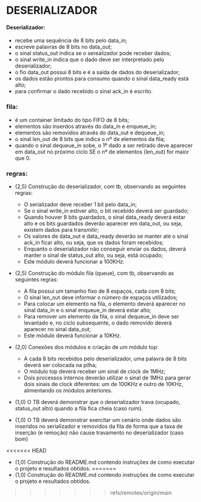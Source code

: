 # DESERIALIZADOR

#### Deserializador: 
- recebe uma sequência de 8 bits pelo data_in;
- escreve palavras de 8 bits no data_out;
- o sinal status_out indica se o serealizador pode receber dados;
- o sinal write_in indica que o dado deve ser interpretado pelo deserializador;
- o fio data_out possui 8 bits e é a saída de dados do deserializador;
- os dados estão prontos para consumo quando o sinal data_ready está alto;
- para confirmar o dado recebido o sinal ack_in é escrito.

### fila:
- é um container limitado do tipo FIFO de 8 bits;
- elementos são inserdos através do data_in e enqueue_in;
- elementos são removidos através do data_out e dequeue_in;
- o sinal len_out de 8 bits que indica o nº de elementos da fila;
- quando o sinal dequeue_in sobe, o 1º dado a ser retirado deve aparecer em data_out no próximo ciclo SE o nº de elementos (len_out) for maior que 0.

### regras:
- (2,5) Construção do deserializador, com tb, observando as seguintes regras: 
     - O serializador deve receber 1 bit pelo data_in;
     - Se o sinal write_in estiver alto, o bit recebido deverá ser guardado; 
     - Quando houver 8 bits guardados, o sinal data_ready deverá estar alto e os bits guardados deverão aparecer em data_out, ou seja, existem dados para transmitir;
     - Os valores de data_out e data_ready deverão se manter até o sinal ack_in ficar alto, ou seja, que os dados foram recebidos;
     - Enquanto o deserializador não conseguir enviar os dados, deverá manter o sinal de status_out alto, ou seja, está ocupado;
     - Este módulo deverá funcionar a 100KHz. 

- (2,5) Construção do módulo fila (queue), com tb, observando as seguintes regras: 
     - A fila possui um tamanho fixo de 8 espaços, cada com 8 bits;
     - O sinal len_out deve informar o número de espaços utilizados;
     - Para colocar um elemento na fila, o elemento deverá aparecer no sinal data_in e o sinal enqueue_in deverá estar alto; 
     - Para remover um elemento da fila, o sinal dequeue_in deve ser levantado e, no ciclo subsequente, o dado removido deverá aparecer no sinal data_out; 
     - Este módulo deverá funcionar a 10KHz.

- (2,0) Conexões dos módulos e criação de um módulo top:
     - A cada 8 bits recebidos pelo deserializador, uma palavra de 8 bits deverá ser colocada na pilha;
     - O módulo top deverá receber um sinal de clock de 1MHz;
     - Dois processos internos deverão utilizar o sinal de 1MHz para gerar dois sinais de clock diferentes: um de 100KHz e outro de 10KHz, alimentando os módulos anteriores.

- (1,0) O TB deverá demonstrar que o deserializador trava (ocupado, status_out alto) quando a fila fica cheia (caso ruim).

- (1,0) O TB deverá demonstrar exercitar um cenário onde dados são inseridos no serializador e removidos da fila de forma que a taxa de inserção (e remoção) não cause travamento no deserializador (caso bom) 

<<<<<<< HEAD
- (1,0) Construção do README.md contendo instruções de como executar o projeto e resultados obtidos.
=======
- (1,0) Construção do README.md contendo instruções de como executar o projeto e resultados obtidos.
>>>>>>> refs/remotes/origin/main
